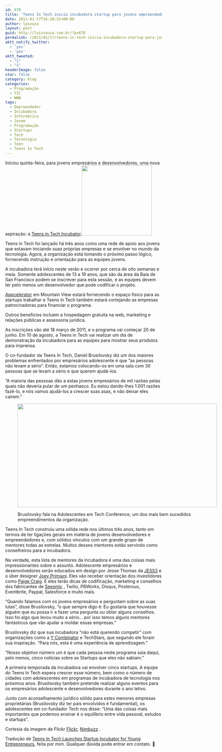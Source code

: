 ```yaml
---
id: 670
title: 'Teens In Tech inicia incubadora startup para jovens empreendedores [Tradução]'
date: 2011-01-17T16:28:51+00:00
author: lpsouza
layout: post
guid: http://luizsouza.com.br/?p=670
permalink: /2011/01/17/teens-in-tech-inicia-incubadora-startup-para-jovens-empreendedores-traducao/
aktt_notify_twitter:
  - 'yes'
  - 'yes'
aktt_tweeted:
  - "1"
  - "1"
headerImage: false
star: false
category: blog
categories:
  - Programação
  - TIC
  - WWW
tags:
  - Empreendedor
  - Incubadora
  - Informática
  - Jovem
  - Programação
  - Startups
  - Tech
  - Tecnologia
  - Teen
  - Teens In Tech
---
```

Iniciou quinta-feira, para jovens empresários e desenvolvedores, uma nova aspiração: a <a href="http://incubator.teensintech.com/" target="_blank">Teens in Tech Incubator</a>.<img class="alignright size-full wp-image-674" src="http://ihcenter.com.br/luizsouza/files/2011/01/teens-in-tech.jpg" alt="" width="225" height="225" srcset="https://luizsouza.com.br/wp-content/uploads/2011/01/teens-in-tech.jpg 225w, https://luizsouza.com.br/wp-content/uploads/2011/01/teens-in-tech-150x150.jpg 150w" sizes="(max-width: 225px) 100vw, 225px" />

Teens in Tech foi lançado há três anos como uma rede de apoio aos jovens que estavam iniciando suas próprias empresas e se envolver no mundo da tecnologia. Agora, a organização está tomando o próximo passo lógico, fornecendo instrução e orientação para as equipes jovens.<!--more-->

A incubadora terá início neste verão e ocorrer por cerca de oito semanas e meia. Somente adolescentes de 13 a 19 anos, que são da área da Baía de San Francisco podem se inscrever para esta sessão, e as equipes devem ter pelo menos um desenvolvedor que pode codificar o projeto.

<a href="http://www.appcelerator.com/" target="_blank">Appcelerator</a> em Mountain View estará fornecendo o espaço físico para as startups trabalhar e Teens in Tech também estará cortejando as empresas patrocinadoras para financiar o programa.

Outros benefícios incluem a hospedagem gratuita na web, marketing e relações públicas e assessoria jurídica.

As inscrições vão até 18 março de 2011, e o programa vai começar 20 de junho. Em 10 de agosto, a Teens in Tech vai realizar um dia de demonstração da incubadora para as equipes para mostrar seus produtos para imprensa.

O co-fundador da Teens In Tech, Daniel Brusilovsky diz um dos maiores problemas enfrentados por empresários adolescente é que &#8220;as pessoas não levam a sério&#8221;. Então, estamos colocando-os em uma sala com 30 pessoas que se levam a sério e que querem ajudá-los.

&#8220;A maioria das pessoas dão a estas jovens empresários de mil razões pelas quais não deveria pular de um penhasco. Eu estou dando-lhes 1.001 razões fazê-lo, e nós vamos ajudá-los a crescer suas asas, e não deixar eles cairem.&#8221;<figure id="attachment_676" style="width: 640px" class="wp-caption aligncenter">

<img class="size-full wp-image-676" src="http://ihcenter.com.br/luizsouza/files/2011/01/daniel-bru.jpg" alt="" width="640" height="333" srcset="https://luizsouza.com.br/wp-content/uploads/2011/01/daniel-bru.jpg 640w, https://luizsouza.com.br/wp-content/uploads/2011/01/daniel-bru-300x156.jpg 300w" sizes="(max-width: 640px) 100vw, 640px" /><figcaption class="wp-caption-text">Brusilovsky fala na Adolescentes em Tech Conference, um dos mais bem sucedidos empreendimentos da organização.</figcaption></figure> 

Teens In Tech construiu uma sólida rede nos últimos três anos, tanto em termos de ter ligações gerais em matéria de jovens desenvolvedores e empreendedores e, com sólidos vínculos com um grande grupo de mentores todas as estrelas. Muitos desses mentores estão servindo como conselheiros para a incubadora.

Na verdade, esta lista de mentores da incubadora é uma das coisas mais impressionantes sobre o assunto. Adolescente empresários e desenvolvedores serão educados em design por Jesse Thomas da [JESS3](http://mashable.com/tag/jess3) e o über designer [Joey Primiani](http://mashable.com/2010/12/08/cortex/). Eles vão receber orientação dos investidores como [Paige Craig](http://mashable.com/tag/paige-craig). E eles terão dicas de codificação, marketing e conselhos dos fabricantes de <a rel="http://www.blippr.com/apps/336894-Seesmic.whtml" href="http://www.blippr.com/apps/336894-Seesmic" target="_blank">Seesmic</a> , Twilio, PBWorks, Disqus, Posterous, Eventbrite, Paypal, Salesforce e muito mais.

&#8220;Quando falamos com os jovens empresários e perguntam sobre as suas lutas&#8221;, disse Brusilovsky, &#8220;o que sempre digo é: Eu gostaria que houvesse alguém que eu possa ir e fazer uma pergunta ou obter alguns conselhos. Isso foi algo que levou muito a sério&#8230; por isso temos alguns mentores fantásticos que vão ajudar a moldar essas empresas.&#8221;

Brusilovsky diz que sua incubadora &#8220;não está querendo competir&#8221; com organizações como a [Y Combinator](http://mashable.com/tag/y-combinator) e TechStars, que segundo ele foram sua inspiração. &#8220;Para nós, esta é uma experiência de aprendizagem.&#8221;

&#8220;Nosso objetivo número um é que cada pessoa neste programa saia daqui, pelo menos, cinco notícias sobre as Startups que eles não sabiam.&#8221;

A primeira temporada da incubadora vai envolver cinco startups. A equipe do Teens In Tech espera crescer esse número, bem como o número de cidades com adolescentes em programas de incubadora de tecnologia nos próximos anos. Brusilovsky também pretende realizar alguns eventos para os empresários adolescente e desenvolvedores durante o ano letivo.

Junto com aconselhamento jurídico sólido para estes menores empresas proprietárias (Brusilovsky diz ter pais envolvidos é fundamental), os adolescentes em co-fundador Tech nos disse: &#8220;Uma das coisas mais importantes que podemos ensinar é o equilíbrio entre vida pessoal, estudos e startups&#8221;.

Cortesia da imagem de Flickr <a rel="http://www.blippr.com/apps/336659-Flickr.whtml" href="http://www.blippr.com/apps/336659-Flickr" target="_blank">Flickr</a>, <a href="http://www.flickr.com/photos/nimbuzz/" target="_blank">Nimbuzz</a> .

Tradução de [Teens In Tech Launches Startup Incubator for Young Entrepreneurs](http://mashable.com/2011/01/13/teens-in-tech-startup-incubator/), feita por mim. Qualquer dúvida pode entrar em contato. 🙂